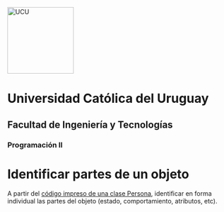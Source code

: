 <img alt="UCU" src="https://www.ucu.edu.uy/plantillas/images/logo_ucu.svg"
width="150"/>

# Universidad Católica del Uruguay

## Facultad de Ingeniería y Tecnologías

### Programación II

# Identificar partes de un objeto

A partir del [código impreso de una clase Persona](Person.pdf), identificar en forma individual las partes del objeto (estado, comportamiento, atributos, etc).
